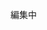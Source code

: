 編集中
<!-- # 自己紹介
![Anurag's GitHub stats](https://github-readme-stats.vercel.app/api?username=murazawa&show_icons=true&theme=dark)  

[![trophy](https://github-profile-trophy.vercel.app/?username=murazawa&theme=onedark)](https://github.com/ryo-ma/github-profile-trophy)

![](https://github-profile-summary-cards.vercel.app/api/cards/profile-details?username=murazawa&theme=monokai)

### 名前  
村澤　　弘明 （むらざわ　　ひろあき）
### 年齢  
1996年1月生まれ。  

### 住んでいる場所  
現在大阪府在住。

 

## リンク
| value  |  key  |
| ---- | ---- |
|  朝活内容をツイート  |[Twitter](https://twitter.com/arinko_blog)  |
|  ポートフォリオ 　　　　　　　　　　|作成中🌱　　　　　　　　　　　　　　　　　|


 -->
<!--
**murazawa/murazawa** is a ✨ _special_ ✨ repository because its `README.md` (this file) appears on your GitHub profile.

Here are some ideas to get you started:

- 🔭 I’m currently working on ...
- 🌱 I’m currently learning ...
- 👯 I’m looking to collaborate on ...
- 🤔 I’m looking for help with ...
- 💬 Ask me about ...
- 📫 How to reach me: ...
- 😄 Pronouns: ...
- ⚡ Fun fact: ...
-->

